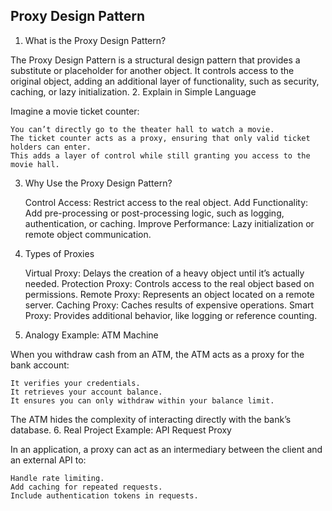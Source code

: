 ## Proxy Design Pattern
1. What is the Proxy Design Pattern?

The Proxy Design Pattern is a structural design pattern that provides a substitute or placeholder for another object. It controls access to the original object, adding an additional layer of functionality, such as security, caching, or lazy initialization.
2. Explain in Simple Language

Imagine a movie ticket counter:

    You can’t directly go to the theater hall to watch a movie.
    The ticket counter acts as a proxy, ensuring that only valid ticket holders can enter.
    This adds a layer of control while still granting you access to the movie hall.

3. Why Use the Proxy Design Pattern?

    Control Access: Restrict access to the real object.
    Add Functionality: Add pre-processing or post-processing logic, such as logging, authentication, or caching.
    Improve Performance: Lazy initialization or remote object communication.

4. Types of Proxies

    Virtual Proxy: Delays the creation of a heavy object until it’s actually needed.
    Protection Proxy: Controls access to the real object based on permissions.
    Remote Proxy: Represents an object located on a remote server.
    Caching Proxy: Caches results of expensive operations.
    Smart Proxy: Provides additional behavior, like logging or reference counting.

5. Analogy Example: ATM Machine

When you withdraw cash from an ATM, the ATM acts as a proxy for the bank account:

    It verifies your credentials.
    It retrieves your account balance.
    It ensures you can only withdraw within your balance limit.

The ATM hides the complexity of interacting directly with the bank’s database.
6. Real Project Example: API Request Proxy

In an application, a proxy can act as an intermediary between the client and an external API to:

    Handle rate limiting.
    Add caching for repeated requests.
    Include authentication tokens in requests.